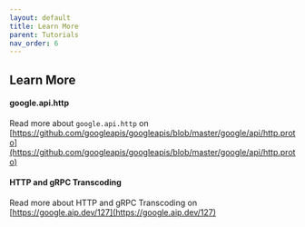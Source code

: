 ```yaml
---
layout: default
title: Learn More
parent: Tutorials
nav_order: 6
---
```


## Learn More

#### google.api.http

Read more about `google.api.http` on [https://github.com/googleapis/googleapis/blob/master/google/api/http.proto](https://github.com/googleapis/googleapis/blob/master/google/api/http.proto)

#### HTTP and gRPC Transcoding

Read more about HTTP and gRPC Transcoding on [https://google.aip.dev/127](https://google.aip.dev/127)
